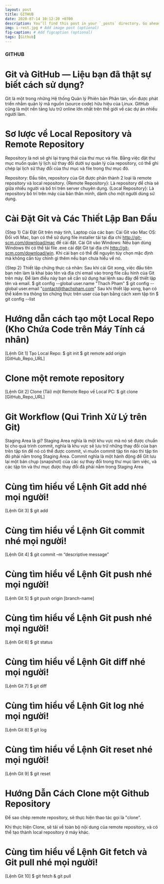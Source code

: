 ```yaml
---
layout: post
title: GITHUB
date: 2020-07-14 10:12:20 +0700
description: You’ll find this post in your `_posts` directory. Go ahead and edit it and re-build the site to see your changes. # Add post description (optional)
img: i-rest.jpg # Add image post (optional)
fig-caption: # Add figcaption (optional)
tags: [Github]
---
```

### GITHUB

# Git và GitHub — Liệu bạn đã thật sự biết cách sử dụng?
Git là một trong những Hệ thống Quản lý Phiên bản Phân tán, vốn được phát triển nhằm quản lý mã nguồn (source code) hữu hiệu của Linux.
GitHub cũng là một nền tảng lưu trữ online lớn nhất trên thế giới về các dự án nhiều người làm.

# Sơ lược về Local Repository và Remote Repository
Repository là nơi sẽ ghi lại trạng thái của thư mục và file.  Bằng việc đặt thư mục muốn quản lý lịch sử thay đổi dưới sự quản lý của repository, có thể ghi chép lại lịch sử thay đổi của thư mục và file trong thư mục đó.

Repository:
Đầu tiên, repository của Git được phân thành 2 loại là remote repository và local repository.
{Remote Repository}: Là repository để chia sẻ giữa nhiều người và bố trí trên server chuyên dụng.
{Local Repository}: Là repository bố trí trên máy của bản thân mình, dành cho một người dùng sử dụng.

# Cài Đặt Git và Các Thiết Lập Ban Đầu
{Step 1} Cài Đặt Git trên máy tính, Laptop của các bạn:
Cài Git vào Mac OS: Đối với Mac, bạn có thể sử dụng file installer tải tại địa chỉ http://git-scm.com/download/mac để cài đặt.
Cài Git vào Windows: Nếu bạn dùng Windows thì có thể tải file .exe cài đặt Git tại địa chỉ http://git-scm.com/download/win. Khi cài bạn có thể để nguyên tùy chọn mặc định mà không cần tùy chỉnh gì thêm nếu bạn chưa hiểu về nó.

{Step 2} Thiết lập chứng thực cá nhân:
Sau khi cài Git xong, việc đầu tiên bạn nên làm là khai báo tên và địa chỉ email vào trong file cấu hình của Git trên máy. Để làm điều này bạn sẽ cần sử dụng hai lệnh sau đây để thiết lập tên và email.
$ git config --global user.name "Thach Pham"
$ git config --global user.email "contact@thachpham.com"
Sau khi thiết lập xong, bạn có thể kiểm tra thông tin chứng thực trên user của bạn bằng cách xem tập tin
$ git config --list

# Hướng dẫn cách tạo một Local Repo (Kho Chứa Code trên Máy Tính cá nhân)
[Lệnh Git 1] Tạo Local Repo:
$ git init
$ git remote add origin [GitHub_Repo_URL]

# Clone một remote repository
[Lệnh Git 2] Clone (Tải) một Remote Repo về Local PC:
$  git clone [GitHub_Repo_URL] 

# Git Workflow (Qui Trình Xử Lý trên Git)
Staging Area là gì?
Staging Area nghĩa là một khu vực mà nó sẽ được chuẩn bị cho quá trình commit, nghĩa là khu vực sẽ lưu trữ những thay đổi của bạn trên tập tin để nó có thể được commit, vì muốn commit tập tin nào thì tập tin đó phải nằm trong Staging Area. 
Commit nghĩa là một hành động để Git lưu lại một bản chụp (snapshot) của các sự thay đổi trong thư mục làm việc, và các tập tin và thư mục được thay đổi đã phải nằm trong Staging Area

# Cùng tìm hiểu về Lệnh Git add nhé mọi người!
[Lệnh Git 3] $ git add

# Cùng tìm hiểu về Lệnh Git commit nhé mọi người!
[Lệnh Git 4] $ git commit –m “descriptive message” 

# Cùng tìm hiểu về Lệnh Git push nhé mọi người!
[Lệnh Git 5] $ git push origin [branch-name]

# Cùng tìm hiểu về Lệnh Git push nhé mọi người!
[Lệnh Git 6] $ git status

# Cùng tìm hiểu về Lệnh Git diff nhé mọi người!
[Lệnh Git 7] $ git diff

# Cùng tìm hiểu về Lệnh Git log nhé mọi người!
[Lệnh Git 8] $ git log

# Cùng tìm hiểu về Lệnh Git reset nhé mọi người!
[Lệnh Git 9] $ git reset

# Hướng Dẫn Cách Clone một Github Repository
Để sao chép remote repository, sẽ thực hiện thao tác gọi là "clone".

Khi thực hiện Clone, sẽ tải về toàn bộ nội dung của remote repository, và có thể tạo thành local repository ở máy khác.

# Cùng tìm hiểu về Lệnh Git fetch và Git pull nhé mọi người!
[Lệnh Git 10] $ git fetch & git pull